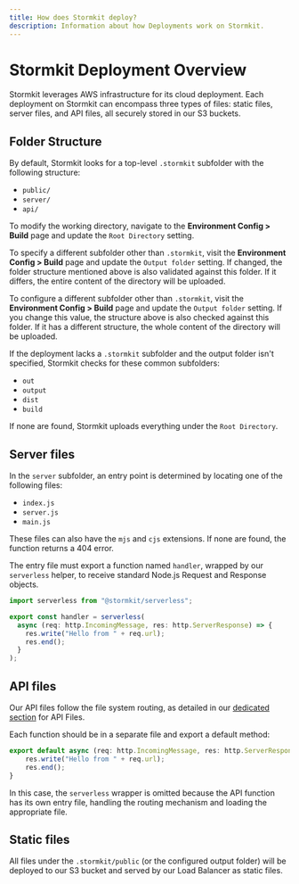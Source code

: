 ```yaml
---
title: How does Stormkit deploy?
description: Information about how Deployments work on Stormkit.
---
```


# Stormkit Deployment Overview

Stormkit leverages AWS infrastructure for its cloud deployment. Each deployment on Stormkit can encompass three types of files: static files, server files, and API files, all securely stored in our S3 buckets.


## Folder Structure

By default, Stormkit looks for a top-level `.stormkit` subfolder with the following structure:

- `public/`
- `server/`
- `api/`

To modify the working directory, navigate to the **Environment Config > Build** page and update the `Root Directory` setting.

To specify a different subfolder other than `.stormkit`, visit the **Environment Config > Build** page and update the `Output folder` setting. If changed, the folder structure mentioned above is also validated against this folder. If it differs, the entire content of the directory will be uploaded.

To configure a different subfolder other than `.stormkit`, visit the **Environment Config > Build** page and update the `Output folder` setting. If you change this value, the structure above is also checked against this folder. If it has a different structure, the whole content of the directory will be uploaded.

If the deployment lacks a `.stormkit` subfolder and the output folder isn't specified, Stormkit checks for these common subfolders:

- `out`
- `output`
- `dist`
- `build`

If none are found, Stormkit uploads everything under the `Root Directory`.

## Server files

In the `server` subfolder, an entry point is determined by locating one of the following files:

- `index.js`
- `server.js`
- `main.js`

These files can also have the `mjs` and `cjs` extensions. If none are found, the function returns a 404 error.

The entry file must export a function named `handler`, wrapped by our `serverless` helper, to receive standard Node.js Request and Response objects.

```ts
import serverless from "@stormkit/serverless";

export const handler = serverless(
  async (req: http.IncomingMessage, res: http.ServerResponse) => {
    res.write("Hello from " + req.url);
    res.end();
  }
);
```

## API files

Our API files follow the file system routing, as detailed in our [dedicated section](/docs/features/writing-api) for API Files.

Each function should be in a separate file and export a default method:

```ts
export default async (req: http.IncomingMessage, res: http.ServerResponse) => {
    res.write("Hello from " + req.url);
    res.end();
}
```

In this case, the `serverless` wrapper is omitted because the API function has its own entry file, handling the routing mechanism and loading the appropriate file.

## Static files

All files under the `.stormkit/public` (or the configured output folder) will be deployed to our S3 bucket and served by our Load Balancer as static files.